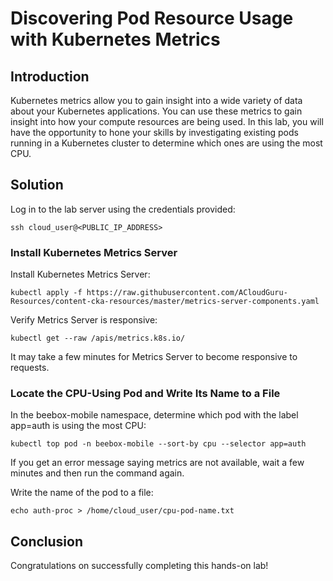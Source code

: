 # Discovering Pod Resource Usage with Kubernetes Metrics
## Introduction
Kubernetes metrics allow you to gain insight into a wide variety of data about your Kubernetes applications. You can use these metrics to gain insight into how your compute resources are being used. In this lab, you will have the opportunity to hone your skills by investigating existing pods running in a Kubernetes cluster to determine which ones are using the most CPU.

## Solution
Log in to the lab server using the credentials provided:
```
ssh cloud_user@<PUBLIC_IP_ADDRESS>
```
### Install Kubernetes Metrics Server
Install Kubernetes Metrics Server:
```
kubectl apply -f https://raw.githubusercontent.com/ACloudGuru-Resources/content-cka-resources/master/metrics-server-components.yaml
```
Verify Metrics Server is responsive:
```
kubectl get --raw /apis/metrics.k8s.io/
```
It may take a few minutes for Metrics Server to become responsive to requests.

### Locate the CPU-Using Pod and Write Its Name to a File
In the beebox-mobile namespace, determine which pod with the label app=auth is using the most CPU:
```
kubectl top pod -n beebox-mobile --sort-by cpu --selector app=auth
```
If you get an error message saying metrics are not available, wait a few minutes and then run the command again.

Write the name of the pod to a file:
```
echo auth-proc > /home/cloud_user/cpu-pod-name.txt
```
## Conclusion
Congratulations on successfully completing this hands-on lab!

